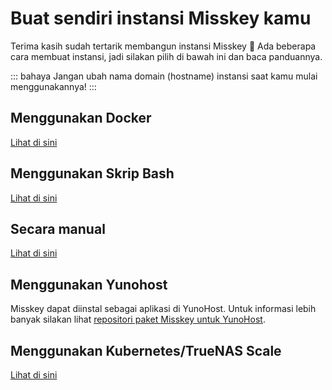 # Buat sendiri instansi Misskey kamu
Terima kasih sudah tertarik membangun instansi Misskey 🚀
Ada beberapa cara membuat instansi, jadi silakan pilih di bawah ini dan baca panduannya.

::: bahaya
Jangan ubah nama domain (hostname) instansi saat kamu mulai menggunakannya!
:::

## Menggunakan Docker
[Lihat di sini](./install/docker.html)

## Menggunakan Skrip Bash
[Lihat di sini](./install/bash.html)

## Secara manual
[Lihat di sini](./install/manual.html)

## Menggunakan Yunohost
Misskey dapat diinstal sebagai aplikasi di YunoHost. Untuk informasi lebih banyak silakan lihat [repositori paket Misskey untuk YunoHost](https://github.com/YunoHost-Apps/misskey_ynh).

## Menggunakan Kubernetes/TrueNAS Scale
[Lihat di sini](./install/kubernetes.html)
